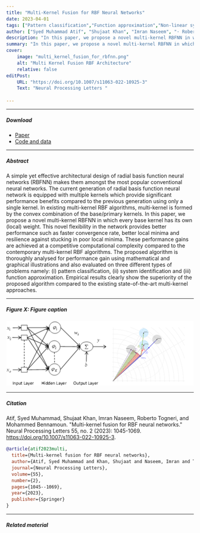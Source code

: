 ```yaml
---
title: "Multi-Kernel Fusion for RBF Neural Networks" 
date: 2023-04-01
tags: ["Pattern classification","Function approximation","Non-linear system identification", "Neural networks", "Radial basis function", "Gaussian kernel", "Support vector machine", "Euclidean distance", "Cosine distance", "Kernel fusion"]
author: ["Syed Muhammad Atif", "Shujaat Khan", "Imran Naseem", "· Roberto Togneri", "Mohammed Bennamoun"]
description: "In this paper, we propose a novel multi-kernel RBFNN in which every base kernel has its own (local) weight." 
summary: "In this paper, we propose a novel multi-kernel RBFNN in which every base kernel has its own (local) weight. This novel flexibility in the network provides better performance such as faster convergence rate, better local minima and resilience against stucking in poor local minima. These performance gains are achieved at a competitive computational complexity compared to the contemporary multi-kernel RBF algorithms." 
cover:
    image: "multi_kernel_fusion_for_rbfnn.png"
    alt: "Multi Kernel Fusion RBF Architecture"
    relative: false
editPost:
    URL: "https://doi.org/10.1007/s11063-022-10925-3"
    Text: "Neural Processing Letters "

---
```


---

##### Download

+ [Paper](multi_kernel_fusion_for_rbfnn.pdf)
+ [Code and data](https://github.com/Shujaat123/Robust_RBF)

---

##### Abstract

A simple yet effective architectural design of radial basis function neural networks (RBFNN) makes them amongst the most popular conventional neural networks. The current generation of radial basis function neural network is equipped with multiple kernels which provide significant performance benefits compared to the previous generation using only a single kernel. In existing multi-kernel RBF algorithms, multi-kernel is formed by the convex combination of the base/primary kernels. In this paper, we propose a novel multi-kernel RBFNN in which every base kernel has its own (local) weight. This novel flexibility in the network provides better performance such as faster convergence rate, better local minima and resilience against stucking in poor local minima. These performance gains are achieved at a competitive computational complexity compared to the contemporary multi-kernel RBF algorithms. The proposed algorithm is thoroughly analysed for performance gain using mathematical and graphical illustrations and also evaluated on three different types of problems namely: (i) pattern classification, (ii) system identification and (iii) function approximation. Empirical results clearly show the superiority of the proposed algorithm compared to the existing state-of-the-art multi-kernel approaches.

---

##### Figure X: Figure caption

![](multi_kernel_fusion_for_rbfnn.png)

---

##### Citation

Atif, Syed Muhammad, Shujaat Khan, Imran Naseem, Roberto Togneri, and Mohammed Bennamoun. "Multi-kernel fusion for RBF neural networks." Neural Processing Letters 55, no. 2 (2023): 1045-1069. https://doi.org/10.1007/s11063-022-10925-3.

```BibTeX
@article{atif2023multi,
  title={Multi-kernel fusion for RBF neural networks},
  author={Atif, Syed Muhammad and Khan, Shujaat and Naseem, Imran and Togneri, Roberto and Bennamoun, Mohammed},
  journal={Neural Processing Letters},
  volume={55},
  number={2},
  pages={1045--1069},
  year={2023},
  publisher={Springer}
}
```

---

##### Related material


